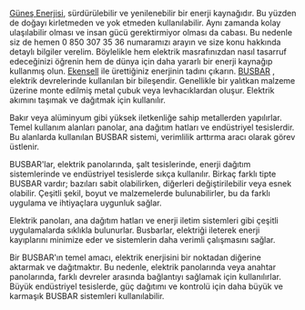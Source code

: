 [Güneş Enerjisi](https://ekensell.com/gunes-panelleri/), sürdürülebilir ve yenilenebilir bir enerji kaynağıdır. Bu yüzden de doğayı kirletmeden ve yok etmeden kullanılabilir. Aynı zamanda kolay ulaşılabilir olması ve insan gücü gerektirmiyor olması da cabası. 
Bu nedenle siz de hemen 0 850 307 35 36 numaramızı arayın ve size konu hakkında detaylı bilgiler verelim. 
Böylelikle hem elektrik masrafınızdan nasıl tasarruf edeceğinizi öğrenin hem de dünya için daha yararlı bir enerji kaynağıp kullanmış olun. [Ekensell](https://ekensell.com) ile ürettiğiniz enerjinin tadını çıkarın.
[BUSBAR](https://ekensell.com/blog/busbar-nedir/) , elektrik devrelerinde kullanılan bir bileşendir. Genellikle bir yalıtkan malzeme üzerine monte edilmiş metal çubuk veya levhacıklardan oluşur. Elektrik akımını taşımak ve dağıtmak için kullanılır.

Bakır veya alüminyum gibi yüksek iletkenliğe sahip metallerden yapılırlar. Temel kullanım alanları panolar, ana dağıtım hatları ve endüstriyel tesislerdir. Bu alanlarda kullanılan BUSBAR sistemi, verimlilik arttırma aracı olarak görev üstlenir.

BUSBAR'lar, elektrik panolarında, şalt tesislerinde, enerji dağıtım sistemlerinde ve endüstriyel tesislerde sıkça kullanılır. Birkaç farklı tipte BUSBAR vardır; bazıları sabit olabilirken, diğerleri değiştirilebilir veya esnek olabilir. Çeşitli şekil, boyut ve malzemelerde bulunabilirler, bu da farklı uygulama ve ihtiyaçlara uygunluk sağlar.

Elektrik panoları, ana dağıtım hatları ve enerji iletim sistemleri gibi çeşitli uygulamalarda sıklıkla bulunurlar. Busbarlar, elektriği ileterek enerji kayıplarını minimize eder ve sistemlerin daha verimli çalışmasını sağlar.

Bir BUSBAR'ın temel amacı, elektrik enerjisini bir noktadan diğerine aktarmak ve dağıtmaktır. Bu nedenle, elektrik panolarında veya anahtar panolarında, farklı devreler arasında bağlantıyı sağlamak için kullanılırlar. Büyük endüstriyel tesislerde, güç dağıtımı ve kontrolü için daha büyük ve karmaşık BUSBAR sistemleri kullanılabilir.
